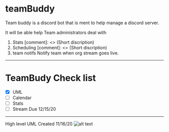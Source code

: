 # teamBuddy
Team buddy is a discord bot that is ment to help manage a discord server.

It will be able help Team administrators deal with
1. Stats
[comment]: <> (Short discription)
2. Scheduling
[comment]: <> (Short discription)
3. team notifs
Notify team when org stream goes live.
---
# TeamBudy Check list

- [x] UML
- [ ] Calendar
- [ ] Stats
- [ ] Stream
Due 12/15/20
---
High level UML Created 11/16/20
![alt text](https://lucid.app/publicSegments/view/0e0fce15-249d-414f-9ff1-de7f79be47bc/image.png)